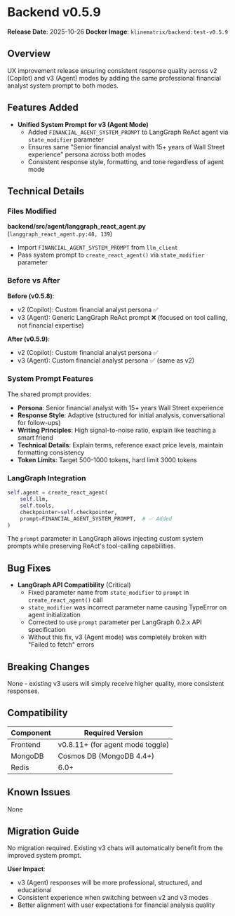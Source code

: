 # Backend v0.5.9

**Release Date**: 2025-10-26
**Docker Image**: `klinematrix/backend:test-v0.5.9`

## Overview

UX improvement release ensuring consistent response quality across v2 (Copilot) and v3 (Agent) modes by adding the same professional financial analyst system prompt to both modes.

## Features Added

- **Unified System Prompt for v3 (Agent Mode)**
  - Added `FINANCIAL_AGENT_SYSTEM_PROMPT` to LangGraph ReAct agent via `state_modifier` parameter
  - Ensures same "Senior financial analyst with 15+ years of Wall Street experience" persona across both modes
  - Consistent response style, formatting, and tone regardless of agent mode

## Technical Details

### Files Modified

**backend/src/agent/langgraph_react_agent.py** (`langgraph_react_agent.py:48, 139`)
- Import `FINANCIAL_AGENT_SYSTEM_PROMPT` from `llm_client`
- Pass system prompt to `create_react_agent()` via `state_modifier` parameter

### Before vs After

**Before (v0.5.8)**:
- v2 (Copilot): Custom financial analyst persona ✅
- v3 (Agent): Generic LangGraph ReAct prompt ❌ (focused on tool calling, not financial expertise)

**After (v0.5.9)**:
- v2 (Copilot): Custom financial analyst persona ✅
- v3 (Agent): Custom financial analyst persona ✅ (same as v2)

### System Prompt Features

The shared prompt provides:
- **Persona**: Senior financial analyst with 15+ years Wall Street experience
- **Response Style**: Adaptive (structured for initial analysis, conversational for follow-ups)
- **Writing Principles**: High signal-to-noise ratio, explain like teaching a smart friend
- **Technical Details**: Explain terms, reference exact price levels, maintain formatting consistency
- **Token Limits**: Target 500-1000 tokens, hard limit 3000 tokens

### LangGraph Integration

```python
self.agent = create_react_agent(
    self.llm,
    self.tools,
    checkpointer=self.checkpointer,
    prompt=FINANCIAL_AGENT_SYSTEM_PROMPT,  # ✅ Added
)
```

The `prompt` parameter in LangGraph allows injecting custom system prompts while preserving ReAct's tool-calling capabilities.

## Bug Fixes

- **LangGraph API Compatibility** (Critical)
  - Fixed parameter name from `state_modifier` to `prompt` in `create_react_agent()` call
  - `state_modifier` was incorrect parameter name causing TypeError on agent initialization
  - Corrected to use `prompt` parameter per LangGraph 0.2.x API specification
  - Without this fix, v3 (Agent mode) was completely broken with "Failed to fetch" errors

## Breaking Changes

None - existing v3 users will simply receive higher quality, more consistent responses.

## Compatibility

| Component | Required Version |
|-----------|-----------------|
| Frontend | v0.8.11+ (for agent mode toggle) |
| MongoDB | Cosmos DB (MongoDB 4.4+) |
| Redis | 6.0+ |

## Known Issues

None

## Migration Guide

No migration required. Existing v3 chats will automatically benefit from the improved system prompt.

**User Impact**:
- v3 (Agent) responses will be more professional, structured, and educational
- Consistent experience when switching between v2 and v3 modes
- Better alignment with user expectations for financial analysis quality
